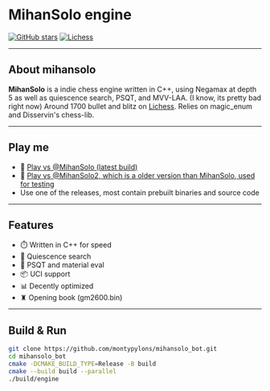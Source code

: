 # MihanSolo engine

[![GitHub stars](https://img.shields.io/github/stars/montypylons/mihansolo_bot?style=social)](https://github.com/YOUR_USERNAME/mihansolo_bot)
[![Lichess](https://img.shields.io/badge/Play%20on-Lichess-green?logo=lichess)](https://lichess.org/@/MihanSolo)

---

## About mihansolo

**MihanSolo** is a indie chess engine written in C++, using Negamax at depth 5 as well as quiescence search, PSQT, and MVV-LAA. (I know, its pretty bad right now) Around 1700 bullet and blitz on [Lichess](https://lichess.org/). Relies on magic_enum and Disservin's chess-lib.

---

## Play me

- 🔗 [Play vs @MihanSolo (latest build)](https://lichess.org/@/MihanSolo)
- 🔗 [Play vs @MihanSolo2, which is a older version than MihanSolo, used for testing](https://lichess.org/@/MihanSolo2)
- Use one of the releases, most contain prebuilt binaries and source code

---

## Features

- ⏱️ Written in C++ for speed
- 🚀 Quiescence search
- 🧮 PSQT and material eval
- 📦 UCI support
- 📊 Decently optimized
- ♜ Opening book (gm2600.bin)
  

---

## Build & Run

```bash
git clone https://github.com/montypylons/mihansolo_bot.git
cd mihansolo_bot
cmake -DCMAKE_BUILD_TYPE=Release -B build
cmake --build build --parallel
./build/engine
